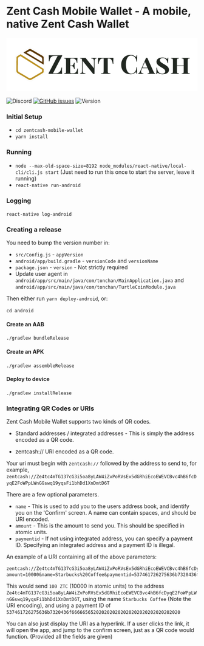 # Zent Cash Mobile Wallet - A mobile, native Zent Cash Wallet

![Zent Cash](https://github.com/ZentCashFoundation/brand/blob/master/logo/wordmark/zentcash_wordmark_color.png "Zent Cash")

![Discord](https://img.shields.io/discord/527428494154792960?label=Discord%20-%20Zent%20Cash%20[ZTC]) 
[![GitHub issues](https://img.shields.io/github/issues/ZentCashFoundation/zentcash-mobile-wallet?label=Issues)](https://github.com/ZentCashFoundation/zentcash-mobile-wallet/issues)
![Version](https://img.shields.io/github/v/release/ZentCashFoundation/zentcash-mobile-wallet)

### Initial Setup

* `cd zentcash-mobile-wallet`
* `yarn install`

### Running

* `node --max-old-space-size=8192 node_modules/react-native/local-cli/cli.js start` (Just need to run this once to start the server, leave it running)
* `react-native run-android`

### Logging

`react-native log-android`

### Creating a release

You need to bump the version number in:

* `src/Config.js` - `appVersion`
* `android/app/build.gradle` - `versionCode` and `versionName`
* `package.json` - `version` - Not strictly required
* Update user agent in `android/app/src/main/java/com/tonchan/MainApplication.java` and `android/app/src/main/java/com/tonchan/TurtleCoinModule.java`

Then either run `yarn deploy-android`, or:

`cd android`

#### Create an AAB
`./gradlew bundleRelease`

#### Create an APK
`./gradlew assembleRelease`

#### Deploy to device
`./gradlew installRelease`

### Integrating QR Codes or URIs

Zent Cash Mobile Wallet supports two kinds of QR codes.

* Standard addresses / integrated addresses - This is simply the address encoded as a QR code.

* zentcash:// URI encoded as a QR code.

Your uri must begin with `zentcash://` followed by the address to send to, for example, `zentcash://Ze4tc4mTG137cG3i5oa8yLAW4iZvPoRVsEx5dGRhiEcoEWEVCBvc4hB6fcDyqE2FoWPpLWnGGswq19yqsFi1bhDd1XnDmtD6T`

There are a few optional parameters.

* `name` - This is used to add you to the users address book, and identify you on the 'Confirm' screen. A name can contain spaces, and should be URI encoded.
* `amount` - This is the amount to send you. This should be specified in atomic units.
* `paymentid` - If not using integrated address, you can specify a payment ID. Specifying an integrated address and a payment ID is illegal.

An example of a URI containing all of the above parameters:

```
zentcash://Ze4tc4mTG137cG3i5oa8yLAW4iZvPoRVsEx5dGRhiEcoEWEVCBvc4hB6fcDyqE2FoWPpLWnGGswq19yqsFi1bhDd1XnDmtD6T?amount=10000&name=Starbucks%20Coffee&paymentid=537461726275636b7320436f6666656520202020202020202020202020202020
```

This would send `100 ZTC` (10000 in atomic units) to the address `Ze4tc4mTG137cG3i5oa8yLAW4iZvPoRVsEx5dGRhiEcoEWEVCBvc4hB6fcDyqE2FoWPpLWnGGswq19yqsFi1bhDd1XnDmtD6T`, using the name `Starbucks Coffee` (Note the URI encoding), and using a payment ID of `537461726275636b7320436f6666656520202020202020202020202020202020`

You can also just display the URI as a hyperlink. If a user clicks the link, it will open the app, and jump to the confirm screen, just as a QR code would function. (Provided all the fields are given)
